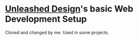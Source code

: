 # [Unleashed Design](https://unleashed-design.de/)'s basic Web Development Setup
Cloned and changed by me.
Used in some projects.
